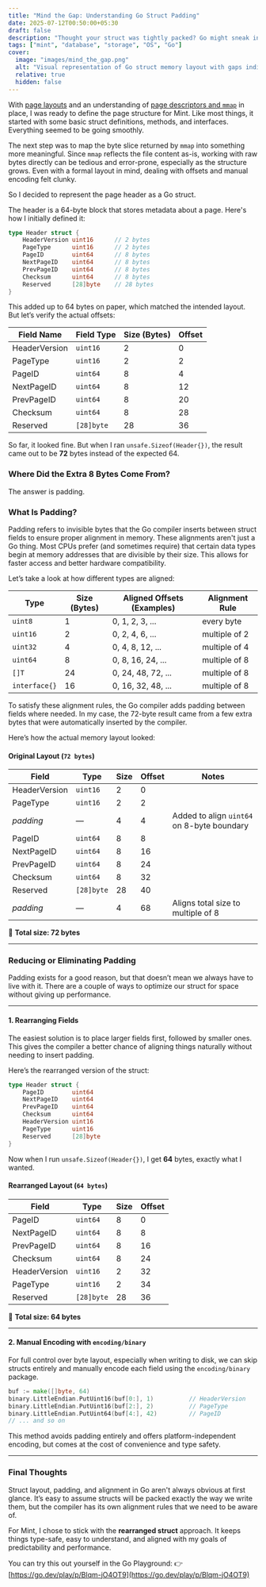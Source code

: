 ```yaml
---
title: "Mind the Gap: Understanding Go Struct Padding"
date: 2025-07-12T00:50:00+05:30
draft: false
description: "Thought your struct was tightly packed? Go might sneak in extra bytes when you're not looking. This post breaks down how struct layout and padding work, why it matters when working close to memory, and how I ran into this while building Mint"
tags: ["mint", "database", "storage", "OS", "Go"]
cover:
  image: "images/mind_the_gap.png"
  alt: "Visual representation of Go struct memory layout with gaps indicating padding between fields."
  relative: true
  hidden: false
---
```


With [page layouts](https://www.loggg.xyz/posts/pages-in-mint/) and an understanding of [page descriptors and `mmap`](https://www.loggg.xyz/posts/file-descriptors-and-mmap/) in place, I was ready to define the page structure for Mint. Like most things, it started with some basic struct definitions, methods, and interfaces. Everything seemed to be going smoothly.

The next step was to map the byte slice returned by `mmap` into something more meaningful. Since `mmap` reflects the file content as-is, working with raw bytes directly can be tedious and error-prone, especially as the structure grows. Even with a formal layout in mind, dealing with offsets and manual encoding felt clunky.

So I decided to represent the page header as a Go struct.

The header is a 64-byte block that stores metadata about a page. Here's how I initially defined it:

```go
type Header struct {
	HeaderVersion uint16      // 2 bytes
	PageType      uint16      // 2 bytes
	PageID        uint64      // 8 bytes
	NextPageID    uint64      // 8 bytes
	PrevPageID    uint64      // 8 bytes
	Checksum      uint64      // 8 bytes
	Reserved      [28]byte    // 28 bytes
}
```

This added up to 64 bytes on paper, which matched the intended layout. But let’s verify the actual offsets:

| Field Name    | Field Type | Size (Bytes) | Offset |
| ------------- | ---------- | ------------ | ------ |
| HeaderVersion | `uint16`   | 2            | 0      |
| PageType      | `uint16`   | 2            | 2      |
| PageID        | `uint64`   | 8            | 4      |
| NextPageID    | `uint64`   | 8            | 12     |
| PrevPageID    | `uint64`   | 8            | 20     |
| Checksum      | `uint64`   | 8            | 28     |
| Reserved      | `[28]byte` | 28           | 36     |

So far, it looked fine. But when I ran `unsafe.Sizeof(Header{})`, the result came out to be **72** bytes instead of the expected 64.

### Where Did the Extra 8 Bytes Come From?

The answer is padding.

### What Is Padding?

Padding refers to invisible bytes that the Go compiler inserts between struct fields to ensure proper alignment in memory. These alignments aren't just a Go thing. Most CPUs prefer (and sometimes require) that certain data types begin at memory addresses that are divisible by their size. This allows for faster access and better hardware compatibility.

Let’s take a look at how different types are aligned:

| Type          | Size (Bytes) | Aligned Offsets (Examples) | Alignment Rule |
| ------------- | ------------ | -------------------------- | -------------- |
| `uint8`       | 1            | 0, 1, 2, 3, ...            | every byte     |
| `uint16`      | 2            | 0, 2, 4, 6, ...            | multiple of 2  |
| `uint32`      | 4            | 0, 4, 8, 12, ...           | multiple of 4  |
| `uint64`      | 8            | 0, 8, 16, 24, ...          | multiple of 8  |
| `[]T`         | 24           | 0, 24, 48, 72, ...         | multiple of 8  |
| `interface{}` | 16           | 0, 16, 32, 48, ...         | multiple of 8  |

To satisfy these alignment rules, the Go compiler adds padding between fields where needed. In my case, the 72-byte result came from a few extra bytes that were automatically inserted by the compiler.

Here’s how the actual memory layout looked:

#### Original Layout (`72 bytes`)

| Field         | Type       | Size | Offset | Notes                                      |
| ------------- | ---------- | ---- | ------ | ------------------------------------------ |
| HeaderVersion | `uint16`   | 2    | 0      |                                            |
| PageType      | `uint16`   | 2    | 2      |                                            |
| *padding*     | —          | 4    | 4      | Added to align `uint64` on 8-byte boundary |
| PageID        | `uint64`   | 8    | 8      |                                            |
| NextPageID    | `uint64`   | 8    | 16     |                                            |
| PrevPageID    | `uint64`   | 8    | 24     |                                            |
| Checksum      | `uint64`   | 8    | 32     |                                            |
| Reserved      | `[28]byte` | 28   | 40     |                                            |
| *padding*     | —          | 4    | 68     | Aligns total size to multiple of 8         |

📏 **Total size: 72 bytes**

---

### Reducing or Eliminating Padding

Padding exists for a good reason, but that doesn’t mean we always have to live with it. There are a couple of ways to optimize our struct for space without giving up performance.

---

#### 1. Rearranging Fields

The easiest solution is to place larger fields first, followed by smaller ones. This gives the compiler a better chance of aligning things naturally without needing to insert padding.

Here’s the rearranged version of the struct:

```go
type Header struct {
	PageID        uint64
	NextPageID    uint64
	PrevPageID    uint64
	Checksum      uint64
	HeaderVersion uint16
	PageType      uint16
	Reserved      [28]byte
}
```

Now when I run `unsafe.Sizeof(Header{})`, I get **64** bytes, exactly what I wanted.

#### Rearranged Layout (`64 bytes`)

| Field         | Type       | Size | Offset |
| ------------- | ---------- | ---- | ------ |
| PageID        | `uint64`   | 8    | 0      |
| NextPageID    | `uint64`   | 8    | 8      |
| PrevPageID    | `uint64`   | 8    | 16     |
| Checksum      | `uint64`   | 8    | 24     |
| HeaderVersion | `uint16`   | 2    | 32     |
| PageType      | `uint16`   | 2    | 34     |
| Reserved      | `[28]byte` | 28   | 36     |

📏 **Total size: 64 bytes**

---

#### 2. Manual Encoding with `encoding/binary`

For full control over byte layout, especially when writing to disk, we can skip structs entirely and manually encode each field using the `encoding/binary` package.

```go
buf := make([]byte, 64)
binary.LittleEndian.PutUint16(buf[0:], 1)          // HeaderVersion
binary.LittleEndian.PutUint16(buf[2:], 2)          // PageType
binary.LittleEndian.PutUint64(buf[4:], 42)         // PageID
// ... and so on
```

This method avoids padding entirely and offers platform-independent encoding, but comes at the cost of convenience and type safety.

---

### Final Thoughts

Struct layout, padding, and alignment in Go aren't always obvious at first glance. It’s easy to assume structs will be packed exactly the way we write them, but the compiler has its own alignment rules that we need to be aware of.

For Mint, I chose to stick with the **rearranged struct** approach. It keeps things type-safe, easy to understand, and aligned with my goals of predictability and performance.

You can try this out yourself in the Go Playground:
👉 [https://go.dev/play/p/Blqm-jO4OT9](https://go.dev/play/p/Blqm-jO4OT9)
